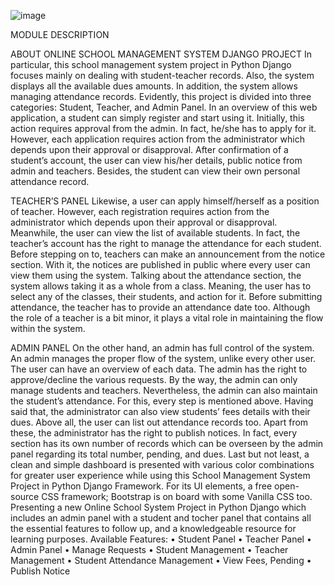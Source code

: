 ![image](https://user-images.githubusercontent.com/100523801/169330748-7652f040-f2dc-480e-aea8-9dca85a6bee5.png)



MODULE DESCRIPTION

ABOUT ONLINE SCHOOL MANAGEMENT SYSTEM DJANGO PROJECT
In particular, this school management system project in Python Django focuses mainly on dealing with student-teacher records. Also, the system displays all the available dues amounts. In addition, the system allows managing attendance records. Evidently, this project is divided into three categories: Student, Teacher, and Admin Panel. In an overview of this web application, a student can simply register and start using it. Initially, this action requires approval from the admin. In fact, he/she has to apply for it. However, each application requires action from the administrator which depends upon their approval or disapproval. After confirmation of a student’s account, the user can view his/her details, public notice from admin and teachers. Besides, the student can view their own personal attendance record.

TEACHER’S PANEL
Likewise, a user can apply himself/herself as a position of teacher. However, each registration requires action from the administrator which depends upon their approval or disapproval. Meanwhile, the user can view the list of available students. In fact, the teacher’s account has the right to manage the attendance for each student. Before stepping on to, teachers can make an announcement from the notice section. With it, the notices are published in public where every user can view them using the system. Talking about the attendance section, the system allows taking it as a whole from a class. Meaning, the user has to select any of the classes, their students, and action for it. Before submitting attendance, the teacher has to provide an attendance date too. Although the role of a teacher is a bit minor, it plays a vital role in maintaining the flow within the system.

ADMIN PANEL
On the other hand, an admin has full control of the system. An admin manages the proper flow of the system, unlike every other user. The user can have an overview of each data. The admin has the right to approve/decline the various requests. By the way, the admin can only manage students and teachers. Nevertheless, the admin can also maintain the student’s attendance. For this, every step is mentioned above. Having said that, the administrator can also view students’ fees details with their dues. Above all, the user can list out attendance records too. Apart from these, the administrator has the right to publish notices. In fact, every section has its own number of records which can be overseen by the admin panel regarding its total number, pending, and dues.
Last but not least, a clean and simple dashboard is presented with various color combinations for greater user experience while using this School Management System Project in Python Django Framework. For its UI elements, a free open-source CSS framework; Bootstrap is on board with some Vanilla CSS too. Presenting a new Online School System Project in Python Django which includes an admin panel with a student and tocher panel that contains all the essential features to follow up, and a knowledgeable resource for learning purposes.
Available Features:
•	Student Panel
•	Teacher Panel
•	Admin Panel
•	Manage Requests
•	Student Management
•	Teacher Management
•	Student Attendance Management
•	View Fees, Pending
•	Publish Notice
